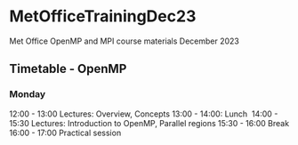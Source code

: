 # MetOfficeTrainingDec23
Met Office OpenMP and MPI course materials December 2023

## Timetable - OpenMP
### Monday 

12:00 - 13:00 Lectures: Overview, Concepts
13:00 - 14:00: Lunch 
14:00 - 15:30 Lectures: Introduction to OpenMP, Parallel regions
15:30 - 16:00 Break
16:00 - 17:00 Practical session

